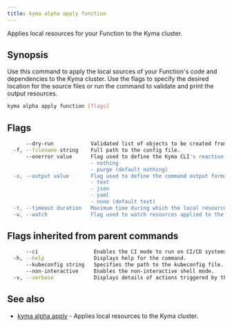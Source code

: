 ```yaml
---
title: kyma alpha apply function
---
```


Applies local resources for your Function to the Kyma cluster.

## Synopsis

Use this command to apply the local sources of your Function's code and dependencies to the Kyma cluster. 
Use the flags to specify the desired location for the source files or run the command to validate and print the output resources.

```bash
kyma alpha apply function [flags]
```

## Flags

```bash
      --dry-run            Validated list of objects to be created from sources.
  -f, --filename string    Full path to the config file.
      --onerror value      Flag used to define the Kyma CLI's reaction to an error when applying resources to the cluster. Use one of these options: 
                           - nothing
                           - purge (default nothing)
  -o, --output value       Flag used to define the command output format. Use one of these options:
                           - text
                           - json
                           - yaml
                           - none (default text)
  -t, --timeout duration   Maximum time during which the local resources are being applied, where "0" means "infinite". Valid time units are "ns", "us" (or "µs"), "ms", "s", "m", "h".
  -w, --watch              Flag used to watch resources applied to the cluster to make sure that everything is applied in the correct order.
```

## Flags inherited from parent commands

```bash
      --ci                  Enables the CI mode to run on CI/CD systems. It avoids any user interaction (such as no dialog prompts) and ensures that logs are formatted properly in log files (such as no spinners for CLI steps).
  -h, --help                Displays help for the command.
      --kubeconfig string   Specifies the path to the kubeconfig file. By default, Kyma CLI uses the KUBECONFIG environment variable or "/$HOME/.kube/config" if the variable is not set.
      --non-interactive     Enables the non-interactive shell mode.
  -v, --verbose             Displays details of actions triggered by the command.
```

## See also

* [kyma alpha apply](#kyma-alpha-apply-kyma-alpha-apply)	 - Applies local resources to the Kyma cluster.

